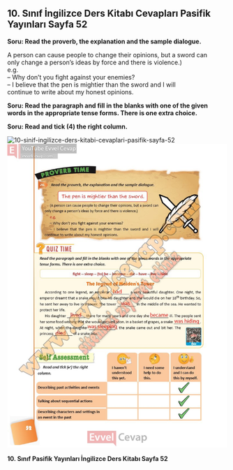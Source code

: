 ## 10. Sınıf İngilizce Ders Kitabı Cevapları Pasifik Yayınları Sayfa 52

**Soru: Read the proverb, the explanation and the sample dialogue.**

A person can cause people to change their opinions, but a sword can  
 only change a person’s ideas by force and there is violence.)  
 e.g.  
 – Why don’t you fight against your enemies?  
 – I believe that the pen is mightier than the sword and I will  
 continue to write about my honest opinions.

**Soru: Read the paragraph and fill in the blanks with one of the given words in the appropriate tense forms. There is one extra choice.**

**Soru: Read and tick (4) the right column.**

![10-sinif-ingilizce-ders-kitabi-cevaplari-pasifik-sayfa-52]()![10-sinif-ingilizce-ders-kitabi-cevaplari-pasifik-sayfa-52](./image1.webp)

**10. Sınıf Pasifik Yayınları İngilizce Ders Kitabı Sayfa 52**